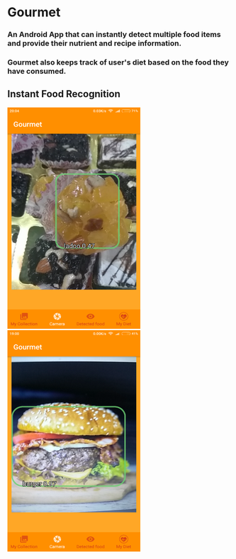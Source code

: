 # Gourmet

### An Android App that can instantly detect multiple food items and provide their nutrient and recipe information.
### Gourmet also keeps track of user's diet based on the food they have consumed.

## Instant Food Recognition
<img src="https://github.com/de-crypto/Gourmet/blob/master/Images/Screenshot_2018-05-26-20-04-14-429_org.tensorflow.demo.png" width="300" height="500"><br><img src="https://github.com/de-crypto/Gourmet/blob/master/Images/Screenshot_2018-05-27-19-00-30-047_org.tensorflow.demo.png" width="300" height="500"> 
